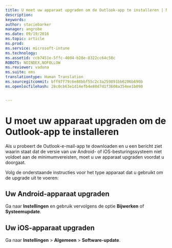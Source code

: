 ```yaml
---
title: U moet uw apparaat upgraden om de Outlook-app te installeren | Microsoft Intune
description: 
keywords: 
author: staciebarker
manager: angrobe
ms.date: 09/19/2016
ms.topic: article
ms.prod: 
ms.service: microsoft-intune
ms.technology: 
ms.assetid: ccb7451e-5ffc-4604-b28e-8322cc64c58c
ROBOTS: NOINDEX,NOFOLLOW
ms.reviewer: vadona
ms.suite: ems
translationtype: Human Translation
ms.sourcegitcommit: bff97f79c6e88bbf55c2c3a259891bb6206b690b
ms.openlocfilehash: 28c0cb63e1d14efb4e80d7d1f3608a354ee1b090


---
```


# U moet uw apparaat upgraden om de Outlook-app te installeren

Als u probeert de Outlook-e-mail-app te downloaden en u een bericht ziet waarin staat dat de versie van uw Android- of iOS-besturingssysteem niet voldoet aan de minimumvereisten, moet u uw apparaat upgraden voordat u doorgaat.

Volg de onderstaande instructies voor het type apparaat dat u gebruikt om de upgrade uit te voeren:

## Uw Android-apparaat upgraden
Ga naar **Instellingen** en gebruik vervolgens de optie **Bijwerken** of **Systeemupdate**.

## Uw iOS-apparaat upgraden
Ga naar **Instellingen** &gt; **Algemeen** &gt; **Software-update**.



<!--HONumber=Sep16_HO3-->


